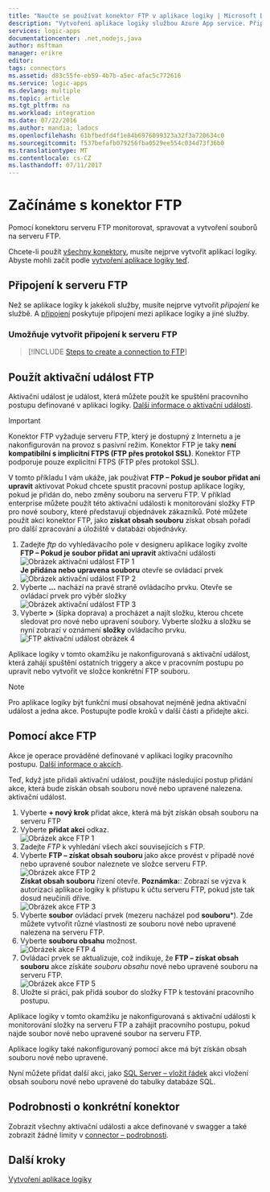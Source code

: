 ```yaml
---
title: "Naučte se používat konektor FTP v aplikace logiky | Microsoft Docs"
description: "Vytvoření aplikace logiky službou Azure App service. Připojte k serveru FTP spravovat soubory. Můžete provádět různé akce, jako je například nahrávání, aktualizovat, získání a odstranit soubory v serveru FTP."
services: logic-apps
documentationcenter: .net,nodejs,java
author: msftman
manager: erikre
editor: 
tags: connectors
ms.assetid: d83c55fe-eb59-4b7b-a5ec-afac5c772616
ms.service: logic-apps
ms.devlang: multiple
ms.topic: article
ms.tgt_pltfrm: na
ms.workload: integration
ms.date: 07/22/2016
ms.author: mandia; ladocs
ms.openlocfilehash: 61bfbedfd4f1e84b6976099323a32f3a720634c0
ms.sourcegitcommit: f537befafb079256fba0529ee554c034d73f36b0
ms.translationtype: MT
ms.contentlocale: cs-CZ
ms.lasthandoff: 07/11/2017
---
```

# <a name="get-started-with-the-ftp-connector"></a>Začínáme s konektor FTP
Pomocí konektoru serveru FTP monitorovat, spravovat a vytvoření souborů na serveru FTP. 

Chcete-li použít [všechny konektory](apis-list.md), musíte nejprve vytvořit aplikaci logiky. Abyste mohli začít podle [vytvoření aplikace logiky teď](../logic-apps/logic-apps-create-a-logic-app.md).

## <a name="connect-to-ftp"></a>Připojení k serveru FTP
Než se aplikace logiky k jakékoli služby, musíte nejprve vytvořit *připojení* ke službě. A [připojení](connectors-overview.md) poskytuje připojení mezi aplikace logiky a jiné služby.  

### <a name="create-a-connection-to-ftp"></a>Umožňuje vytvořit připojení k serveru FTP
> [!INCLUDE [Steps to create a connection to FTP](../../includes/connectors-create-api-ftp.md)]
> 
> 

## <a name="use-a-ftp-trigger"></a>Použít aktivační událost FTP
Aktivační událost je událost, která můžete použít ke spuštění pracovního postupu definované v aplikaci logiky. [Další informace o aktivační události](../logic-apps/logic-apps-what-are-logic-apps.md#logic-app-concepts).  

> [!IMPORTANT]
> Konektor FTP vyžaduje serveru FTP, který je dostupný z Internetu a je nakonfigurován na provoz s pasivní režim. Konektor FTP je taky **není kompatibilní s implicitní FTPS (FTP přes protokol SSL)**. Konektor FTP podporuje pouze explicitní FTPS (FTP přes protokol SSL).  
> 
> 

V tomto příkladu I vám ukáže, jak používat **FTP – Pokud je soubor přidat ani upravit** aktivovat Pokud chcete spustit pracovní postup aplikace logiky, pokud je přidán do, nebo změny souboru na serveru FTP. V příklad enterprise můžete použít této aktivační události k monitorování složky FTP pro nové soubory, které představují objednávek zákazníků.  Poté můžete použít akci konektor FTP, jako **získat obsah souboru** získat obsah pořadí pro další zpracování a úložiště v databázi objednávky.

1. Zadejte *ftp* do vyhledávacího pole v designeru aplikace logiky zvolte **FTP – Pokud je soubor přidat ani upravit** aktivační události   
   ![Obrázek aktivační událost FTP 1](./media/connectors-create-api-ftp/ftp-trigger-1.png)  
   **Je přidána nebo upravena souboru** otevře se ovládací prvek  
   ![Obrázek aktivační událost FTP 2](./media/connectors-create-api-ftp/ftp-trigger-2.png)  
2. Vyberte **...**  nachází na pravé straně ovládacího prvku. Otevře se ovládací prvek pro výběr složky  
   ![Obrázek aktivační událost FTP 3](./media/connectors-create-api-ftp/ftp-trigger-3.png)  
3. Vyberte  **>**  (šipka doprava) a procházet a najít složku, kterou chcete sledovat pro nové nebo upravení soubory. Vyberte složku a složku se nyní zobrazí v oznámení **složky** ovládacího prvku.  
   ![FTP aktivační událost obrázek 4](./media/connectors-create-api-ftp/ftp-trigger-4.png)   

Aplikace logiky v tomto okamžiku je nakonfigurovaná s aktivační událost, která zahájí spuštění ostatních triggery a akce v pracovním postupu po upravit nebo vytvořit ve složce konkrétní FTP souboru. 

> [!NOTE]
> Pro aplikace logiky být funkční musí obsahovat nejméně jedna aktivační událost a jedna akce. Postupujte podle kroků v další části a přidejte akci.  
> 
> 

## <a name="use-a-ftp-action"></a>Pomocí akce FTP
Akce je operace prováděné definované v aplikaci logiky pracovního postupu. [Další informace o akcích](../logic-apps/logic-apps-what-are-logic-apps.md#logic-app-concepts).  

Teď, když jste přidali aktivační událost, použijte následující postup přidání akce, která bude získán obsah souboru nové nebo upravené nalezena. aktivační událost.    

1. Vyberte **+ nový krok** přidat akce, která má být získán obsah souboru na serveru FTP  
2. Vyberte **přidat akci** odkaz.  
   ![Obrázek akce FTP 1](./media/connectors-create-api-ftp/ftp-action-1.png)  
3. Zadejte *FTP* k vyhledání všech akcí souvisejících s FTP.
4. Vyberte **FTP – získat obsah souboru** jako akce provést v případě nové nebo upravené soubor naleznete ve složce serveru FTP.      
   ![Obrázek akce FTP 2](./media/connectors-create-api-ftp/ftp-action-2.png)  
   **Získat obsah souboru** řízení otevře. **Poznámka:**: Zobrazí se výzva k autorizaci aplikace logiky k přístupu k účtu serveru FTP, pokud jste tak dosud neučinili dříve.  
   ![Obrázek akce FTP 3](./media/connectors-create-api-ftp/ftp-action-3.png)   
5. Vyberte **soubor** ovládací prvek (mezeru nacházel pod **souboru***). Zde můžete vytvořit různé vlastnosti ze souboru nové nebo upravené nalezena na serveru FTP.  
6. Vyberte **souboru obsahu** možnost.  
   ![Obrázek akce FTP 4](./media/connectors-create-api-ftp/ftp-action-4.png)   
7. Ovládací prvek se aktualizuje, což indikuje, že **FTP – získat obsah souboru** akce získáte *souboru obsahu* nové nebo upravené souboru na serveru FTP.      
   ![Obrázek akce FTP 5](./media/connectors-create-api-ftp/ftp-action-5.png)     
8. Uložte si práci, pak přidá soubor do složky FTP k testování pracovního postupu.    

Aplikace logiky v tomto okamžiku je nakonfigurovaná s aktivační události k monitorování složky na serveru FTP a zahájit pracovního postupu, pokud najde soubor nové nebo upravené soubor na serveru FTP. 

Aplikace logiky také nakonfigurovaný pomocí akce má být získán obsah souboru nové nebo upravené.

Nyní můžete přidat další akci, jako [SQL Server – vložit řádek](connectors-create-api-sqlazure.md) akci vložení obsah souboru nové nebo upravené do tabulky databáze SQL.  

## <a name="connector-specific-details"></a>Podrobnosti o konkrétní konektor

Zobrazit všechny aktivační události a akce definované v swagger a také zobrazit žádné limity v [connector – podrobnosti](/connectors/ftpconnector/). 

## <a name="next-steps"></a>Další kroky
[Vytvoření aplikace logiky](../logic-apps/logic-apps-create-a-logic-app.md)

